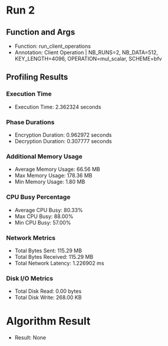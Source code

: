 # Run 2
## Function and Args
- Function: run_client_operations
- Annotation: Client Operation | NB_RUNS=2, NB_DATA=512, KEY_LENGTH=4096, OPERATION=mul_scalar, SCHEME=bfv
## Profiling Results
### Execution Time
- Execution Time: 2.362324 seconds
### Phase Durations
- Encryption Duration: 0.962972 seconds
- Decryption Duration: 0.307777 seconds
### Additional Memory Usage
- Average Memory Usage: 66.56 MB
- Max Memory Usage: 178.36 MB
- Min Memory Usage: 1.80 MB
### CPU Busy Percentage
- Average CPU Busy: 80.33%
- Max CPU Busy: 88.00%
- Min CPU Busy: 57.00%
### Network Metrics
- Total Bytes Sent: 115.29 MB
- Total Bytes Received: 115.29 MB
- Total Network Latency: 1.226902 ms
### Disk I/O Metrics
- Total Disk Read: 0.00 bytes
- Total Disk Write: 268.00 KB
# Algorithm Result
- Result: None
